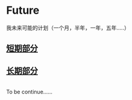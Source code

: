 # Future
我未来可能的计划（一个月，半年，一年，五年.....）


## [短期部分](https://github.com/yanboishere/Future/blob/master/All/recent.md)
## [长期部分](https://github.com/yanboishere/Future/blob/master/All/long%20term.md)
<br>
To be continue......
